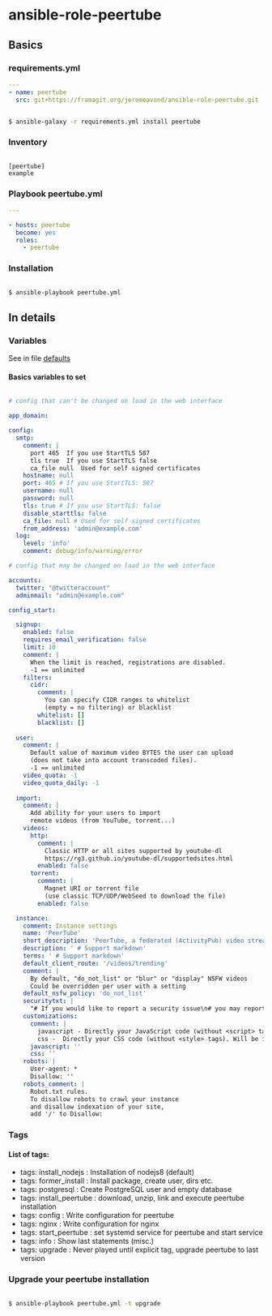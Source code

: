 # ansible-role-peertube

## Basics
### requirements.yml

```yaml
---
- name: peertube
  src: git+https://framagit.org/jeromeavond/ansible-role-peertube.git

```

```bash

$ ansible-galaxy -r requirements.yml install peertube

```

### Inventory

```dosini

[peertube]
example
```

### Playbook peertube.yml

```yaml
---

- hosts: peertube
  become: yes
  roles:
    - peertube

```

### Installation

```bash

$ ansible-playbook peertube.yml

```

## In details

### Variables

See in file [defaults](defaults/main.yml)

#### Basics variables to set

```yaml

# config that can't be changed on load in the web interface

app_domain:

config:
  smtp:
    comment: |
      port 465  If you use StartTLS 587
      tls true  If you use StartTLS false
      ca_file null  Used for self signed certificates
    hostname: null
    port: 465 # If you use StartTLS: 587
    username: null
    password: null
    tls: true # If you use StartTLS: false
    disable_starttls: false
    ca_file: null # Used for self signed certificates
    from_address: 'admin@example.com'
  log:
    level: 'info' 
    comment: debug/info/warning/error

# config that may be changed on load in the web interface

accounts:
  twitter: "@twitteraccount"
  adminmail: "admin@example.com"

config_start:

  signup:
    enabled: false
    requires_email_verification: false
    limit: 10 
    comment: |
      When the limit is reached, registrations are disabled.
      -1 == unlimited
    filters:
      cidr: 
        comment: |
          You can specify CIDR ranges to whitelist 
          (empty = no filtering) or blacklist
        whitelist: []
        blacklist: []
  
  user:
    comment: |
      Default value of maximum video BYTES the user can upload
      (does not take into account transcoded files).
      -1 == unlimited
    video_quota: -1
    video_quota_daily: -1
  
  import:
    comment: |
      Add ability for your users to import 
      remote videos (from YouTube, torrent...)
    videos:
      http: 
        comment: |
          Classic HTTP or all sites supported by youtube-dl 
          https://rg3.github.io/youtube-dl/supportedsites.html
        enabled: false
      torrent: 
        comment: |
          Magnet URI or torrent file 
          (use classic TCP/UDP/WebSeed to download the file)
        enabled: false

  instance:
    comment: Instance settings
    name: 'PeerTube'
    short_description: 'PeerTube, a federated (ActivityPub) video streaming platform using P2P (BitTorrent) directly in the web browser with WebTorrent and Angular.'
    description: ' # Support markdown'
    terms: ' # Support markdown'
    default_client_route: '/videos/trending'
    comment: |
      By default, "do_not_list" or "blur" or "display" NSFW videos
      Could be overridden per user with a setting
    default_nsfw_policy: 'do_not_list'
    securitytxt: |
      "# If you would like to report a security issue\n# you may report it to:\nContact: https://github.com/Chocobozzz/PeerTube/blob/develop/SECURITY.md\nContact: mailto:{{ accounts.adminmail }}"
    customizations:
      comment: |
        javascript - Directly your JavaScript code (without <script> tags).  Will be eval at runtime
        css -  Directly your CSS code (without <style> tags). Will be injected at runtime
      javascript: '' 
      css: '' 
    robots: |
      User-agent: *
      Disallow: ''
    robots_comment: |
      Robot.txt rules. 
      To disallow robots to crawl your instance 
      and disallow indexation of your site, 
      add '/' to Disallow:
```

### Tags

#### List of tags:

* tags: install_nodejs           : Installation of nodejs8 (default)
* tags: former_install           : Install package, create user, dirs etc.
* tags: postgresql               : Create PostgreSQL user and empty database
* tags: install_peertube         : download, unzip, link and execute peertube installation
* tags: config                   : Write configuration for peertube 
* tags: nginx                    : Write configuration for nginx 
* tags: start_peertube           : set systemd service for peertube and start service
* tags: info                     : Show last statements (misc.)
* tags: upgrade                  : Never played until explicit tag, upgrade peertube to last version

### Upgrade your peertube installation

```bash

$ ansible-playbook peertube.yml -t upgrade

```


